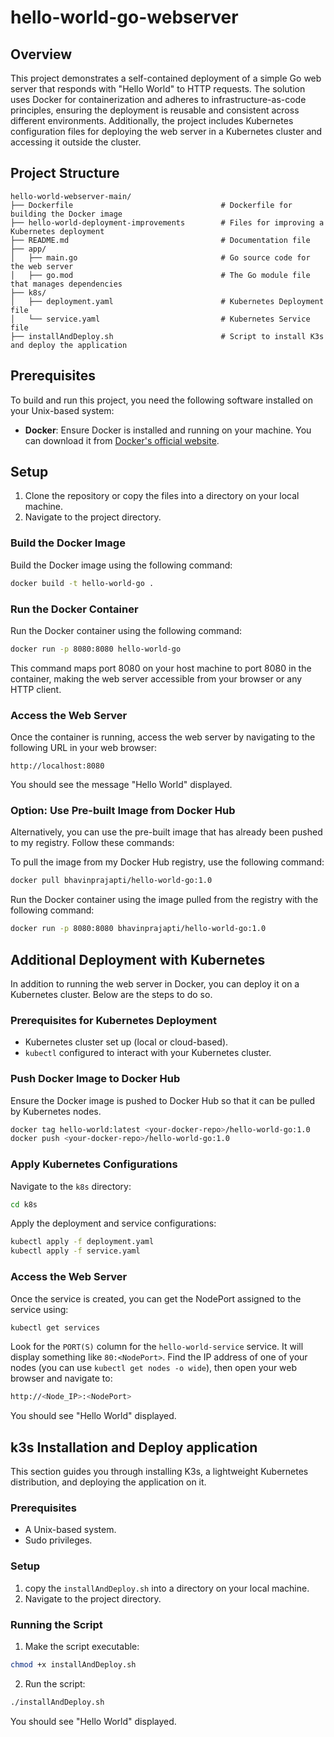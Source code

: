 # hello-world-go-webserver

## Overview

This project demonstrates a self-contained deployment of a simple Go web server that responds with "Hello World" to HTTP requests. The solution uses Docker for containerization and adheres to infrastructure-as-code principles, ensuring the deployment is reusable and consistent across different environments. Additionally, the project includes Kubernetes configuration files for deploying the web server in a Kubernetes cluster and accessing it outside the cluster.

## Project Structure

```
hello-world-webserver-main/
├── Dockerfile                                 # Dockerfile for building the Docker image
├── hello-world-deployment-improvements        # Files for improving a Kubernetes deployment 
├── README.md                                  # Documentation file
├── app/
│   ├── main.go                                # Go source code for the web server
│   ├── go.mod                                 # The Go module file that manages dependencies
├── k8s/
│   ├── deployment.yaml                        # Kubernetes Deployment file
│   └── service.yaml                           # Kubernetes Service file
├── installAndDeploy.sh                        # Script to install K3s and deploy the application
```

## Prerequisites

To build and run this project, you need the following software installed on your Unix-based system:

- **Docker**: Ensure Docker is installed and running on your machine. You can download it from [Docker's official website](https://www.docker.com/get-started).

## Setup

1. Clone the repository or copy the files into a directory on your local machine.
2. Navigate to the project directory.

### Build the Docker Image

Build the Docker image using the following command:

```sh
docker build -t hello-world-go .
```

### Run the Docker Container

Run the Docker container using the following command:

```sh
docker run -p 8080:8080 hello-world-go
```
This command maps port 8080 on your host machine to port 8080 in the container, making the web server accessible from your browser or any HTTP client.

### Access the Web Server

Once the container is running, access the web server by navigating to the following URL in your web browser:

```
http://localhost:8080
```

You should see the message "Hello World" displayed.


### Option: Use Pre-built Image from Docker Hub

Alternatively, you can use the pre-built image that has already been pushed to my registry. Follow these commands:

To pull the image from my Docker Hub registry, use the following command:

```sh
docker pull bhavinprajapti/hello-world-go:1.0
```

Run the Docker container using the image pulled from the registry with the following command:

```sh
docker run -p 8080:8080 bhavinprajapti/hello-world-go:1.0
```

## Additional Deployment with Kubernetes

In addition to running the web server in Docker, you can deploy it on a Kubernetes cluster. Below are the steps to do so.

### Prerequisites for Kubernetes Deployment

- Kubernetes cluster set up (local or cloud-based).
- `kubectl` configured to interact with your Kubernetes cluster.

### Push Docker Image to Docker Hub

Ensure the Docker image is pushed to Docker Hub so that it can be pulled by Kubernetes nodes.

```sh
docker tag hello-world:latest <your-docker-repo>/hello-world-go:1.0
docker push <your-docker-repo>/hello-world-go:1.0
```

### Apply Kubernetes Configurations

Navigate to the `k8s` directory:

```sh
cd k8s
```

Apply the deployment and service configurations:

```sh
kubectl apply -f deployment.yaml
kubectl apply -f service.yaml
```

### Access the Web Server

Once the service is created, you can get the NodePort assigned to the service using:

```sh
kubectl get services
```
Look for the `PORT(S)` column for the `hello-world-service` service. It will display something like `80:<NodePort>`.
Find the IP address of one of your nodes (you can use `kubectl get nodes -o wide`), then open your web browser and navigate to:

```sh
http://<Node_IP>:<NodePort>
```

You should see "Hello World" displayed.

## k3s Installation and Deploy application
This section guides you through installing K3s, a lightweight Kubernetes distribution, and deploying the application on it.

### Prerequisites

- A Unix-based system.
- Sudo privileges.

### Setup

1. copy the `installAndDeploy.sh` into a directory on your local machine.
2. Navigate to the project directory.

### Running the Script

1. Make the script executable:
```sh
chmod +x installAndDeploy.sh
```

2.  Run the script:
```sh
./installAndDeploy.sh
```

You should see "Hello World" displayed.

   



